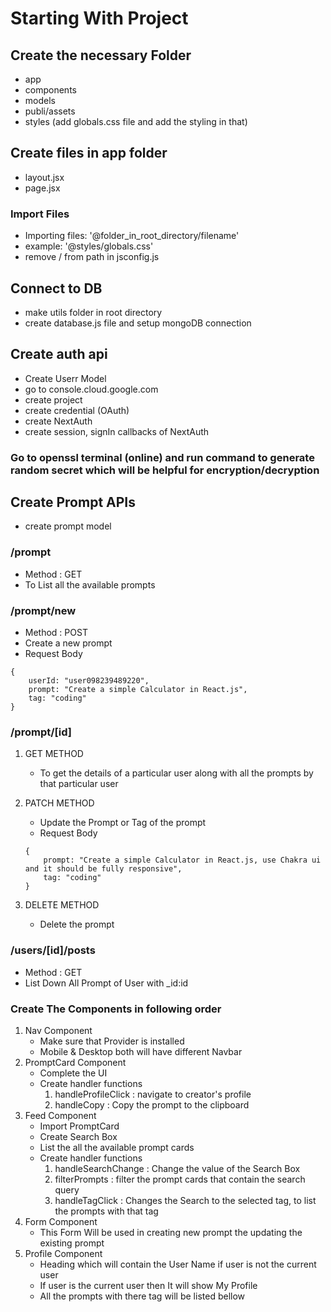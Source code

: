 # Starting With Project

## Create the necessary Folder
- app
- components
- models
- publi/assets
- styles (add globals.css file and add the styling in that)

## Create files in app folder
- layout.jsx
- page.jsx

### Import Files
- Importing files: '@folder_in_root_directory/filename'
- example: '@styles/globals.css'
- remove / from path in jsconfig.js

## Connect to DB
- make utils folder in root directory
- create database.js file and setup mongoDB connection

## Create auth api
- Create Userr Model
- go to console.cloud.google.com
- create project
- create credential (OAuth)
- create NextAuth
- create session, signIn callbacks of NextAuth

### Go to openssl terminal (online) and run command to generate random secret which will be helpful for encryption/decryption 

## Create Prompt APIs
- create prompt model

### /prompt
- Method : GET
- To List all the available prompts

### /prompt/new
- Method : POST
- Create a new prompt
- Request Body
```
{
    userId: "user098239489220",
    prompt: "Create a simple Calculator in React.js",
    tag: "coding"
}
```

### /prompt/[id]
1. GET METHOD
    - To get the details of a particular user along with all the prompts by that particular user

2. PATCH METHOD
    - Update the Prompt or Tag of the prompt
    - Request Body
    ```
    {
        prompt: "Create a simple Calculator in React.js, use Chakra ui and it should be fully responsive",
        tag: "coding"
    }
    ```

3. DELETE METHOD
    - Delete the prompt


### /users/[id]/posts
- Method : GET
- List Down All Prompt of User with _id:id

### Create The Components in following order
1. Nav Component
    - Make sure that Provider is installed
    - Mobile & Desktop both will have different Navbar  
2. PromptCard Component
    - Complete the UI 
    - Create handler functions
        1. handleProfileClick : navigate to creator's profile
        2. handleCopy : Copy the prompt to the clipboard
3. Feed Component
    - Import PromptCard 
    - Create Search Box
    - List the all the available prompt cards
    - Create handler functions
        1. handleSearchChange : Change the value of the Search Box
        2. filterPrompts : filter the prompt cards that contain the search query
        3. handleTagClick : Changes the Search to the selected tag, to list the prompts with that tag
4. Form Component
    - This Form Will be used in creating new prompt the updating the existing prompt
5. Profile Component
    - Heading which will contain the User Name if user is not the current user
    - If user is the current user then It will show My Profile
    - All the prompts with there tag will be listed bellow